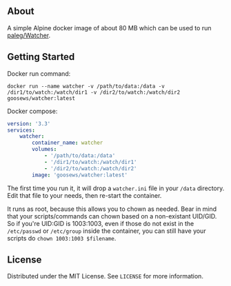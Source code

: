 ## About

A simple Alpine docker image of about 80 MB which can be used to run [paleg/Watcher](https://github.com/paleg/Watcher).

## Getting Started

Docker run command:

`docker run --name watcher -v /path/to/data:/data -v /dir1/to/watch:/watch/dir1 -v /dir2/to/watch:/watch/dir2 goosews/watcher:latest`

Docker compose:

```yaml
version: '3.3'
services:
    watcher:
        container_name: watcher
        volumes:
            - '/path/to/data:/data'
            - '/dir1/to/watch:/watch/dir1'
            - '/dir2/to/watch:/watch/dir2'
        image: 'goosews/watcher:latest'
```

The first time you run it, it will drop a `watcher.ini` file in your `/data` directory. Edit that file to your needs, then re-start the container.

It runs as root, because this allows you to chown as needed. Bear in mind that your scripts/commands can chown based on a non-existant UID/GID. So if you're UID:GID is 1003:1003, even if those do not exist in the `/etc/passwd` or `/etc/group` inside the container, you can still have your scripts do `chown 1003:1003 $filename`.

## License

Distributed under the MIT License. See `LICENSE` for more information.

